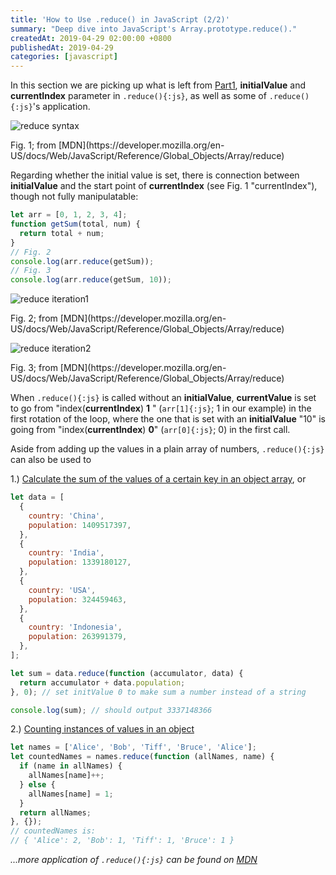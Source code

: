 ```yaml
---
title: 'How to Use .reduce() in JavaScript (2/2)'
summary: "Deep dive into JavaScript's Array.prototype.reduce()."
createdAt: 2019-04-29 02:00:00 +0800
publishedAt: 2019-04-29
categories: [javascript]
---
```


In this section we are picking up what is left from [Part1](2019-04-24-reduce-in-js1),
**initialValue** and **currentIndex** parameter in `.reduce(){:js}`, as well as some of `.reduce(){:js}`'s application.

<Image
  src="/assets/images/reduce-in-js2/1.png"
  alt="reduce syntax"
  width={800}
  height={600}
/>

<Figcaption>
    Fig. 1; from [MDN](https://developer.mozilla.org/en-US/docs/Web/JavaScript/Reference/Global_Objects/Array/reduce)
</Figcaption>

Regarding whether the initial value is set, there is connection between **initialValue** and the start point of **currentIndex** (see Fig. 1 "currentIndex"), though not fully manipulatable:

```js
let arr = [0, 1, 2, 3, 4];
function getSum(total, num) {
  return total + num;
}
// Fig. 2
console.log(arr.reduce(getSum));
// Fig. 3
console.log(arr.reduce(getSum, 10));
```

<Image
  src="/assets/images/reduce-in-js2/2.png"
  alt="reduce iteration1"
  width={1600}
  height={450}
/>

<Figcaption>
    Fig. 2; from [MDN](https://developer.mozilla.org/en-US/docs/Web/JavaScript/Reference/Global_Objects/Array/reduce)
</Figcaption>

<Image
  src="/assets/images/reduce-in-js2/3.png"
  alt="reduce iteration2"
  width={1600}
  height={450}
/>

<Figcaption>
    Fig. 3; from [MDN](https://developer.mozilla.org/en-US/docs/Web/JavaScript/Reference/Global_Objects/Array/reduce)
</Figcaption>

When `.reduce(){:js}` is called without an **initialValue**, **currentValue** is set to go from "index(**currentIndex**) **1** "
(`arr[1]{:js}`; 1 in our example) in the first rotation of the loop,
where the one that is set with an **initialValue** "10" is going from "index(**currentIndex**) **0**" (`arr[0]{:js}`; 0) in the first call.

Aside from adding up the values in a plain array of numbers, `.reduce(){:js}` can also be used to

1.) [Calculate the sum of the values of a certain key in an object array](https://codeburst.io/learn-understand-javascripts-reduce-function-b2b0406efbdc), or

```js
let data = [
  {
    country: 'China',
    population: 1409517397,
  },
  {
    country: 'India',
    population: 1339180127,
  },
  {
    country: 'USA',
    population: 324459463,
  },
  {
    country: 'Indonesia',
    population: 263991379,
  },
];

let sum = data.reduce(function (accumulator, data) {
  return accumulator + data.population;
}, 0); // set initValue 0 to make sum a number instead of a string

console.log(sum); // should output 3337148366
```

2.) [Counting instances of values in an object](https://developer.mozilla.org/en-US/docs/Web/JavaScript/Reference/Global_Objects/Array/reduce#Counting_instances_of_values_in_an_object)

```js
let names = ['Alice', 'Bob', 'Tiff', 'Bruce', 'Alice'];
let countedNames = names.reduce(function (allNames, name) {
  if (name in allNames) {
    allNames[name]++;
  } else {
    allNames[name] = 1;
  }
  return allNames;
}, {});
// countedNames is:
// { 'Alice': 2, 'Bob': 1, 'Tiff': 1, 'Bruce': 1 }
```

_...more application of `.reduce(){:js}` can be found on [MDN](https://developer.mozilla.org/en-US/docs/Web/JavaScript/Reference/Global_Objects/Array/Reduce#Examples)_
